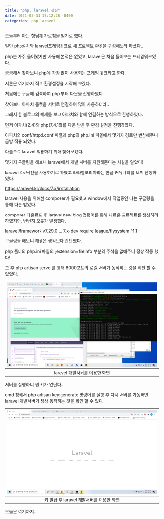 ```yaml
---
title: "php, laravel 셋팅"
date: 2021-03-31 17:12:28 -0400
categories: php laravel
---
```


오늘부터 아는 형님께 가르침을 얻기로 했다.

일단 php설치와 laravel프레임워크로 새 프로젝트 환경을 구성해보라 하셨다..

php는 자주 들어봤지만 사용해 본적은 없었고, laravel은 처음 들어보는 프레임워크였다.

궁금해서 찾아보니 php에 가장 많이 사용되는 프레임 워크라고 한다.

서론은 여기까지 적고 환경설정을 시작해 보겠다.

처음에는 구글에 검색하여 php 부터 다운을 진행하였다.

찾아보니 아파치 톰캣을 서버로 연결하여 많이 사용하더라.. 

그래서 한 블로그의 예제를 보고 아파치와 함께 연결하는 방식으로 진행하였다.

먼저 아파치(2.4)와 php(7.4.16)를 다운 받은 후 환경 설정을 진행하였다.

아파치의 conf/httpd.conf 파일과 php의 php.ini 파일에서 몇가지 경로만 변경해주니 금방 적용 되었다.

다음으로 laravel 적용하기 위해 찾아보았다.

몇가지 구글링을 해보니 laravel에서 개발 서버를 지원해준다는 사실을 알았다!

laravel 7.x 버전을 사용하기로 하였고 라라벨코리아라는 한글 커뮤니티를 보며 진행하였다.

https://laravel.kr/docs/7.x/installation

laravel 사용을 위해선 composer가 필요했고 window에서 작업중인 나는 구글링을 통해 다운 받았다.

composer 다운로드 후 laravel new blog 명령어를 통해 새로운 프로젝트를 생성하려 하였지만, 번번히 오류가 발생했다.

laravel/framework v7.29.0 ... 7.x-dev require league/flysystem ^1.1

구글링을 해보니 해결은 생각보다 간단했다.

php 폴더의 php.ini 파일의  ;extension=fileinfo 부분의 주석을 없애주니 정상 작동 했다!

그 후 php artisan serve 를 통해 8000포트의 로컬 서버가 동작하는 것을 확인 할 수 있었다.

| ![laravel 개발서버를 이용한 화면](/assets/img/20200331_php_laravel1.png ) |
|:--:| 
| laravel 개발서버를 이용한 화면 |

서버를 실행하니 뭔 키가 없단다..

cmd 창에서 php artisan key:generate 명령어를 실행 후 다시 서버를 가동하면 laravel 개발서버가 정상 동작하는 것을 확인 할 수 있다.

| ![키 발급 후 laravel 개발서버를 이용한 화면](/assets/img/20200331_php_laravel2.png ) |
|:--:| 
| 키 발급 후 laravel 개발서버를 이용한 화면 |

오늘은 여기까지...
